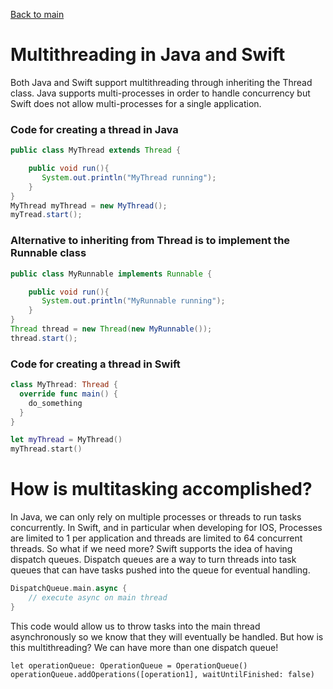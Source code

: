 [Back to main](README.md)
# Multithreading in Java and Swift
Both Java and Swift support multithreading through inheriting the Thread class. Java supports multi-processes in order to handle concurrency but Swift does not allow multi-processes for a single application.

### Code for creating a thread in Java
```Java
public class MyThread extends Thread {

    public void run(){
       System.out.println("MyThread running");
    }
}
MyThread myThread = new MyThread();
myTread.start();
```
### Alternative to inheriting from Thread is to implement the Runnable class
```Java
public class MyRunnable implements Runnable {

    public void run(){
       System.out.println("MyRunnable running");
    }
}
Thread thread = new Thread(new MyRunnable());
thread.start();
```

### Code for creating a thread in Swift
```Swift
class MyThread: Thread {
  override func main() {
    do_something
  }
}

let myThread = MyThread()
myThread.start()
```

# How is multitasking accomplished?
In Java, we can only rely on multiple processes or threads to run tasks concurrently. In Swift, and in particular when developing for IOS, Processes are limited to 1 per application and threads are limited to 64 concurrent threads. So what if we need more? Swift supports the idea of having dispatch queues. Dispatch queues are a way to turn threads into task queues that can have tasks pushed into the queue for eventual handling. 
```Swift
DispatchQueue.main.async {
    // execute async on main thread
}
```
This code would allow us to throw tasks into the main thread asynchronously so we know that they will eventually be handled. But how is this multithreading? We can have more than one dispatch queue! 
```
let operationQueue: OperationQueue = OperationQueue()
operationQueue.addOperations([operation1], waitUntilFinished: false)
```
